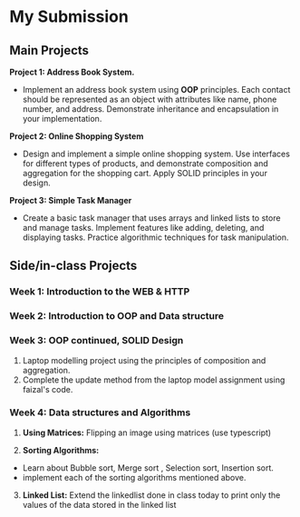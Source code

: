 # My Submission

## Main Projects

**Project 1: Address Book System.**

- Implement an address book system using **OOP** principles. Each contact should be represented as an object with attributes like name, phone number, and address. Demonstrate inheritance and encapsulation in your implementation.



**Project 2: Online Shopping System**

- Design and implement a simple online shopping system. Use interfaces for different types of products, and demonstrate composition and aggregation for the shopping cart. Apply SOLID principles in your design.

**Project 3: Simple Task Manager**
- Create a basic task manager that uses arrays and linked lists to store and manage tasks. Implement features like adding, deleting, and displaying tasks. Practice algorithmic techniques for task manipulation.

## Side/in-class Projects

### Week 1: Introduction to the WEB & HTTP

### Week 2: Introduction to OOP and Data structure

### Week 3: OOP continued, SOLID Design
1. Laptop modelling project using the principles of composition and aggregation.
2. Complete the update method from the laptop model assignment using faizal's code.

### Week 4: Data structures and Algorithms

1. **Using Matrices:** Flipping an image using matrices (use typescript)

2. **Sorting Algorithms:**
- Learn about Bubble sort, Merge sort , Selection sort, Insertion sort.
- implement each of the sorting algorithms mentioned above.

3. **Linked List:** Extend the linkedlist done in class today to print only the values of the data stored in the linked list
